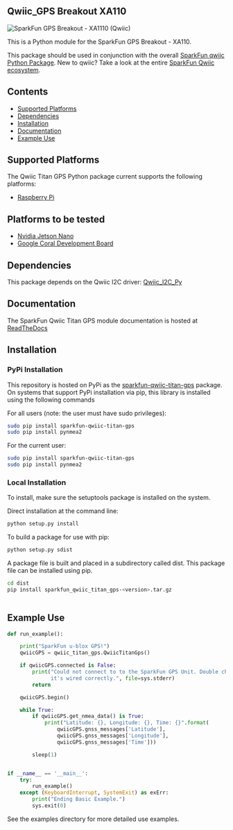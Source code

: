 Qwiic_GPS Breakout XA110
----
![SparkFun GPS Breakout - XA1110
(Qwiic)](https://cdn.sparkfun.com/r/500-500/assets/parts/1/2/3/4/0/14414-02.jpg)

This is a Python module for the SparkFun GPS Breakout - XA110. 

This package should be used in conjunction with the overall [SparkFun qwiic Python Package](https://github.com/sparkfun/Qwiic_Py).  New to qwiic? Take a look at the entire [SparkFun Qwiic ecosystem](https://www.sparkfun.com/qwiic).

## Contents
* [Supported Platforms](#supported-platforms)
* [Dependencies](#dependencies)
* [Installation](#installation)
* [Documentation](#documentation)
* [Example Use](#example-use)

Supported Platforms
---
The Qwiic Titan GPS Python package current supports the following platforms:
* [Raspberry Pi](https://www.sparkfun.com/search/results?term=raspberry+pi)

Platforms to be tested
---
* [Nvidia Jetson Nano](https://www.sparkfun.com/products/15297)
* [Google Coral Development Board](https://www.sparkfun.com/products/15318)

Dependencies 
---------------
This package depends on the Qwiic I2C driver: [Qwiic_I2C_Py](https://github.com/sparkfun/Qwiic_I2C_Py)

Documentation
-------------
The SparkFun Qwiic Titan GPS module documentation is hosted at [ReadTheDocs](https://.readthedocs.io/en/latest/?)

Installation
-------------

### PyPi Installation
This repository is hosted on PyPi as the [sparkfun-qwiic-titan-gps](https://pypi.org/project/sparkfun-qwiic-titan-gps/) 
package. On systems that support PyPi installation via pip, this library is installed using the following commands

For all users (note: the user must have sudo privileges):
```sh
sudo pip install sparkfun-qwiic-titan-gps
sudo pip install pynmea2
```
For the current user:

```sh
sudo pip install sparkfun-qwiic-titan-gps
sudo pip install pynmea2
```

### Local Installation
To install, make sure the setuptools package is installed on the system.

Direct installation at the command line:
```sh
python setup.py install
```

To build a package for use with pip:
```sh
python setup.py sdist
 ```
A package file is built and placed in a subdirectory called dist. This package file can be installed using pip.
```sh
cd dist
pip install sparkfun_qwiic_titan_gps-<version>.tar.gz
  
```
Example Use
---------------

```python
def run_example():

    print("SparkFun u-blox GPS!")
    qwiicGPS = qwiic_titan_gps.QwiicTitanGps()

    if qwiicGPS.connected is False:
        print("Could not connect to to the SparkFun GPS Unit. Double check that\
              it's wired correctly.", file=sys.stderr)
        return

    qwiicGPS.begin()

    while True:
        if qwiicGPS.get_nmea_data() is True:
            print("Latitude: {}, Longitude: {}, Time: {}".format(
                qwiicGPS.gnss_messages['Latitude'],
                qwiicGPS.gnss_messages['Longitude'],
                qwiicGPS.gnss_messages['Time']))

        sleep(1)


if __name__ == '__main__':
    try:
        run_example()
    except (KeyboardInterrupt, SystemExit) as exErr:
        print("Ending Basic Example.")
        sys.exit(0)
 ```

See the examples directory for more detailed use examples.

